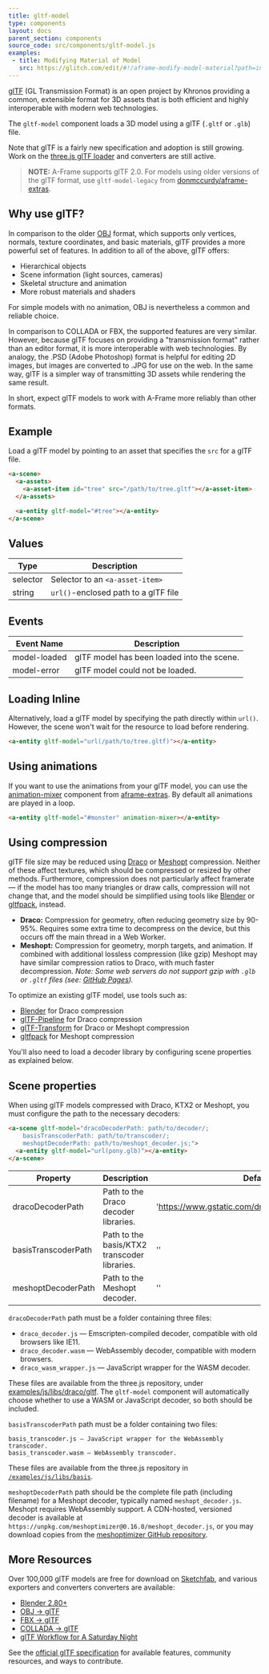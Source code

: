 ```yaml
---
title: gltf-model
type: components
layout: docs
parent_section: components
source_code: src/components/gltf-model.js
examples:
 - title: Modifying Material of Model
   src: https://glitch.com/edit/#!/aframe-modify-model-material?path=index.html:1:0
---
```


[about-gltf]: https://www.khronos.org/gltf

[glTF][about-gltf] (GL Transmission Format) is an open project by Khronos
providing a common, extensible format for 3D assets that is both efficient and
highly interoperable with modern web technologies.

The `gltf-model` component loads a 3D model using a glTF (`.gltf` or `.glb`)
file.

[threejsgltf]: https://threejs.org/docs/#examples/loaders/GLTFLoader

Note that glTF is a fairly new specification and adoption is still growing.
Work on the [three.js glTF loader][threejsgltf] and converters are still
active.

> **NOTE:** A-Frame supports glTF 2.0. For models using older versions of the
> glTF format, use `gltf-model-legacy` from [donmccurdy/aframe-extras][extras].

[extras]: https://github.com/donmccurdy/aframe-extras/tree/master/src/loaders

<!--toc-->

## Why use glTF?

[obj-model]: ./obj-model.md

In comparison to the older [OBJ][obj-model] format, which supports only
vertices, normals, texture coordinates, and basic materials, glTF provides a
more powerful set of features. In addition to all of the above, glTF offers:

- Hierarchical objects
- Scene information (light sources, cameras)
- Skeletal structure and animation
- More robust materials and shaders

For simple models with no animation, OBJ is nevertheless a common and reliable
choice.

In comparison to COLLADA or FBX, the supported features are very
similar. However, because glTF focuses on providing a "transmission format"
rather than an editor format, it is more interoperable with web technologies.
By analogy, the .PSD (Adobe Photoshop) format is helpful for editing 2D images,
but images are converted to .JPG for use on the web. In the same way, glTF is a
simpler way of transmitting 3D assets while rendering the same result.

In short, expect glTF models to work with A-Frame more reliably than other
formats.

## Example

Load a glTF model by pointing to an asset that specifies the `src` for a glTF
file.

```html
<a-scene>
  <a-assets>
    <a-asset-item id="tree" src="/path/to/tree.gltf"></a-asset-item>
  </a-assets>

  <a-entity gltf-model="#tree"></a-entity>
</a-scene>
```

## Values

| Type     | Description                          |
|----------|--------------------------------------|
| selector | Selector to an `<a-asset-item>`      |
| string   | `url()`-enclosed path to a glTF file |

## Events

| Event Name   | Description                                |
|--------------|--------------------------------------------|
| model-loaded | glTF model has been loaded into the scene. |
| model-error  | glTF model could not be loaded.            |

## Loading Inline

Alternatively, load a glTF model by specifying the path directly within
`url()`. However, the scene won't wait for the resource to load before
rendering.

```html
<a-entity gltf-model="url(/path/to/tree.gltf)"></a-entity>
```

## Using animations

If you want to use the animations from your glTF model, you can use the [animation-mixer](https://github.com/donmccurdy/aframe-extras/tree/master/src/loaders#animation) component from [aframe-extras](https://github.com/donmccurdy/aframe-extras). By default all animations are played in a loop.

```html
<a-entity gltf-model="#monster" animation-mixer></a-entity>
```

## Using compression

[draco]: https://google.github.io/draco/
[meshopt]: https://github.com/zeux/meshoptimizer
[gltf-pipeline]: https://github.com/AnalyticalGraphicsInc/gltf-pipeline
[gltf-transform]: https://gltf-transform.donmccurdy.com/
[gltfpack]: https://github.com/zeux/meshoptimizer/tree/master/gltf
[github-pages-issue]: https://github.community/t/support-for-gzip-on-glb-3d-model-files/11004#M2962

glTF file size may be reduced using [Draco][draco] or [Meshopt][meshopt] compression. Neither of these affect textures, which should be compressed or resized by other methods. Furthermore, compression does not particularly affect framerate — if the model has too many triangles or draw calls, compression will not change that, and the model should be simplified using tools like [Blender][blender] or [gltfpack][gltfpack], instead.

- **Draco:** Compression for geometry, often reducing geometry size by 90-95%. Requires some extra time to decompress on the device, but this occurs off the main thread in a Web Worker.
- **Meshopt:** Compression for geometry, morph targets, and animation. If combined with additional lossless compression (like gzip) Meshopt may have similar compression ratios to Draco, with much faster decompression. _Note: Some web servers do not support gzip with `.glb` or `.gltf` files (see: [GitHub Pages][github-pages-issue])._

To optimize an existing glTF model, use tools such as:

- [Blender][blender] for Draco compression
- [glTF-Pipeline][gltf-pipeline] for Draco compression
- [glTF-Transform][gltf-transform] for Draco or Meshopt compression
- [gltfpack][gltfpack] for Meshopt compression

You'll also need to load a decoder library by configuring scene properties as explained below.

## Scene properties

[draco-decoders]: https://github.com/mrdoob/three.js/tree/master/examples/js/libs/draco/gltf
[meshopt-decoder]: https://github.com/zeux/meshoptimizer/tree/master/js

When using glTF models compressed with Draco, KTX2 or Meshopt, you must configure the path to the necessary decoders:

```html
<a-scene gltf-model="dracoDecoderPath: path/to/decoder/;
    basisTranscoderPath: path/to/transcoder/;
    meshoptDecoderPath: path/to/meshopt_decoder.js;">
  <a-entity gltf-model="url(pony.glb)"></a-entity>
</a-scene>
```

| Property         | Description                                                                                                                                                                                           | Default Value                       |
|------------------|--------------------------------------|----|
| dracoDecoderPath | Path to the Draco decoder libraries. | 'https://www.gstatic.com/draco/versioned/decoders/1.5.5/' |
| basisTranscoderPath | Path to the basis/KTX2 transcoder libraries. | '' |
| meshoptDecoderPath | Path to the Meshopt decoder.       | '' |

`dracoDecoderPath` path must be a folder containing three files:

* `draco_decoder.js` — Emscripten-compiled decoder, compatible with old browsers like IE11.
* `draco_decoder.wasm` — WebAssembly decoder, compatible with modern browsers.
* `draco_wasm_wrapper.js` — JavaScript wrapper for the WASM decoder.

These files are available from the three.js repository, under
[examples/js/libs/draco/gltf][draco-decoders]. The `gltf-model` component will
automatically choose whether to use a WASM or JavaScript decoder, so both should
be included.

`basisTranscoderPath` path must be a folder containing two files:

    basis_transcoder.js — JavaScript wrapper for the WebAssembly transcoder.
    basis_transcoder.wasm — WebAssembly transcoder.

These files are available from the three.js repository in [`/examples/js/libs/basis`](https://github.com/mrdoob/three.js/tree/master/examples/js/libs/basis).


`meshoptDecoderPath` path should be the complete file path (including filename) for a Meshopt decoder, typically named `meshopt_decoder.js`. Meshopt requires WebAssembly support. A CDN-hosted, versioned decoder is available at `https://unpkg.com/meshoptimizer@0.16.0/meshopt_decoder.js`, or you may download copies from the [meshoptimizer GitHub repository][meshopt-decoder].

## More Resources

[sketchfab]: https://sketchfab.com/models?features=downloadable&sort_by=-likeCount
[blender]: https://www.blender.org/
[obj-converter]: https://github.com/AnalyticalGraphicsInc/obj2gltf
[fbx-converter]: https://github.com/facebookincubator/FBX2glTF
[collada-converter]: http://cesiumjs.org/convertmodel.html

Over 100,000 glTF models are free for download on [Sketchfab][sketchfab], and
various exporters and converters converters are available:

- [Blender 2.80+][blender]
- [OBJ &rarr; glTF][obj-converter]
- [FBX &rarr; glTF][fbx-converter]
- [COLLADA &rarr; glTF][collada-converter]
- [glTF Workflow for A Saturday Night](https://blog.mozvr.com/a-saturday-night-gltf-workflow/)

[spec]: https://github.com/KhronosGroup/glTF

See the [official glTF specification][spec] for available features, community
resources, and ways to contribute.
